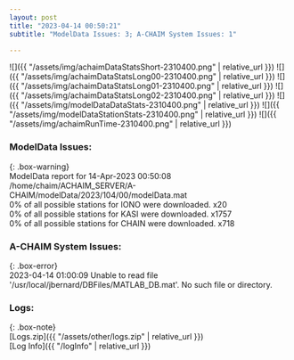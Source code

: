 ```yaml
---
layout: post
title: "2023-04-14 00:50:21"
subtitle: "ModelData Issues: 3; A-CHAIM System Issues: 1"

---
```


![]({{ "/assets/img/achaimDataStatsShort-2310400.png" | relative_url }})
![]({{ "/assets/img/achaimDataStatsLong00-2310400.png" | relative_url }})
![]({{ "/assets/img/achaimDataStatsLong01-2310400.png" | relative_url }})
![]({{ "/assets/img/achaimDataStatsLong02-2310400.png" | relative_url }})
![]({{ "/assets/img/modelDataDataStats-2310400.png" | relative_url }})
![]({{ "/assets/img/modelDataStationStats-2310400.png" | relative_url }})
![]({{ "/assets/img/achaimRunTime-2310400.png" | relative_url }})


### ModelData Issues:  
  
{: .box-warning}  
 ModelData report for 14-Apr-2023 00:50:08   
 /home/chaim/ACHAIM_SERVER/A-CHAIM/modelData/2023/104/00/modelData.mat   
 0% of all possible stations for IONO were downloaded. x20   
 0% of all possible stations for KASI were downloaded. x1757   
 0% of all possible stations for CHAIN were downloaded. x718   
  
### A-CHAIM System Issues:  
  
{: .box-error}  
2023-04-14 01:00:09 Unable to read file '/usr/local/jbernard/DBFiles/MATLAB_DB.mat'. No such file or directory.  

### Logs:  
  
{: .box-note}  
[Logs.zip]({{ "/assets/other/logs.zip" | relative_url }})  
[Log Info]({{ "/logInfo" | relative_url }})  
